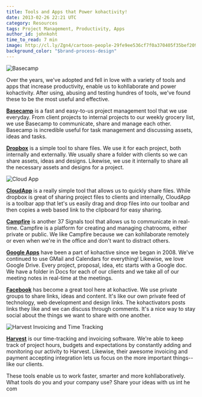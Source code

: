 ```yaml
---
title: Tools and Apps that Power kohactivity!
date: 2013-02-26 22:21 UTC
category: Resources
tags: Project Management, Productivity, Apps
author_id: johnkoht
time_to_read: 7 min
image: http://cl.ly/Zgn4/cartoon-people-29fe9ee536cf7f0a370405f35bef2093.jpg
background_color: "$brand-process-design"
---
```


![Basecamp](http://cl.ly/Zgn4/cartoon-people-29fe9ee536cf7f0a370405f35bef2093.jpg)

Over the years, we've adopted and fell in love with a variety of tools and apps that increase productivity, enable us to kohllaborate and power kohactivity. After using, abusing and testing hundres of tools, we've found these to be the most useful and effective.

**[Basecamp](http://www.basecamp.com)** is a fast and easy-to-us project management tool that we use everyday. From client projects to internal projects to our weekly grocery list, we use Basecamp to communicate, share and manage each other. Basecamp is incredible useful for task management and discussing assets, ideas and tasks.

**[Dropbox](http://www.dropbox.com)** is a simple tool to share files. We use it for each project, both internally and externally. We usually share a folder with clients so we can share assets, ideas and designs. Likewise, we use it internally to share all the necessary assets and designs for a project.

![Cloud App](http://a.jko.ht/m/blog_standard_application_preview.png)

**[CloudApp](http://www.getcloudapp.com)** is a really simple tool that allows us to quickly share files. While dropbox is great of sharing project files to clients and internally, CloudApp is a toolbar app that let's us easily drag and drop files into our toolbar and then copies a web based link to the clipboard for easy sharing.

**[Campfire](https://campfirenow.com)** is another 37 Signals tool that allows us to communicate in real-time. Campfire is a platform for creating and managing chatrooms, either private or public. We like Campfire because we can kohllaborate remotely or even when we're in the office and don't want to distract others.

**[Google Apps](http://www.google.com/enterprise/apps/business/)** have been a part of kohactive since we began in 2008. We've continued to use GMail and Calendars for everything! Likewise, we love Google Drive. Every project, proposal, idea, etc starts with a Google doc. We have a folder in Docs for each of our clients and we take all of our meeting notes in real-time at the meetings.

**[Facebook](https://www.facebook.com/about/groups/)** has become a great tool here at kohactive. We use private groups to share links, ideas and content. It's like our own private feed of technology, web development and design links. The kohactivators posts links they like and we can discuss through comments. It's a nice way to stay social about the things we want to share with one another.

![Harvest Invoicing and Time Tracking](http://cl.ly/Zi6f/powerful-time-reporting@2x-8ed4994cb0f1e6962f227fd06f50fd82.png)

**[Harvest](http://www.getharvest.com)** is our time-tracking and invoicing software. We're able to keep track of project hours, budgets and expectations by constantly adding and monitoring our activity to Harvest. Likewise, their awesome invoicing and payment accepting integration lets us focus on the more important things--like our clients.

These tools enable us to work faster, smarter and more kohllaboratively. What tools do you and your company use? Share your ideas with us int he com


